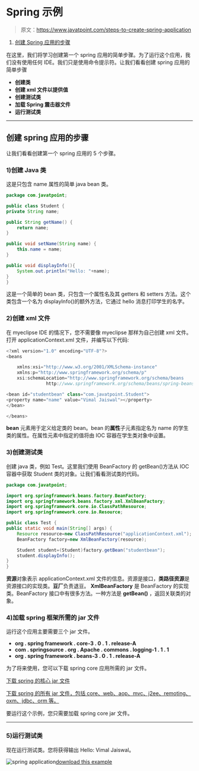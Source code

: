 # Spring 示例

> 原文：<https://www.javatpoint.com/steps-to-create-spring-application>

1.  [创建 Spring 应用的步骤](#)

在这里，我们将学习创建第一个 spring 应用的简单步骤。为了运行这个应用，我们没有使用任何 IDE。我们只是使用命令提示符。让我们看看创建 spring 应用的简单步骤

*   **创建类**
*   **创建 xml 文件以提供值**
*   **创建测试类**
*   **加载 Spring 震击器文件**
*   **运行测试类**

* * *

## 创建 spring 应用的步骤

让我们看看创建第一个 spring 应用的 5 个步骤。

### 1)创建 Java 类

这是只包含 name 属性的简单 java bean 类。

```java
package com.javatpoint;

public class Student {
private String name;

public String getName() {
	return name;
}

public void setName(String name) {
	this.name = name;
}

public void displayInfo(){
	System.out.println("Hello: "+name);
}
}

```

这是一个简单的 bean 类，只包含一个属性名及其 getters 和 setters 方法。这个类包含一个名为 displayInfo()的额外方法，它通过 hello 消息打印学生的名字。

### 2)创建 xml 文件

在 myeclipse IDE 的情况下，您不需要像 myeclipse 那样为自己创建 xml 文件。打开 applicationContext.xml 文件，并编写以下代码:

```java
<?xml version="1.0" encoding="UTF-8"?>
<beans

	xmlns:xsi="http://www.w3.org/2001/XMLSchema-instance"
	xmlns:p="http://www.springframework.org/schema/p"
	xsi:schemaLocation="http://www.springframework.org/schema/beans
               http://www.springframework.org/schema/beans/spring-beans-3.0.xsd">

<bean id="studentbean" class="com.javatpoint.Student">
<property name="name" value="Vimal Jaiswal"></property>
</bean>

</beans>

```

**bean** 元素用于定义给定类的 bean。bean 的**属性**子元素指定名为 name 的学生类的属性。在属性元素中指定的值将由 IOC 容器在学生类对象中设置。

### 3)创建测试类

创建 java 类，例如 Test。这里我们使用 BeanFactory 的 getBean()方法从 IOC 容器中获取 Student 类的对象。让我们看看测试类的代码。

```java
package com.javatpoint;

import org.springframework.beans.factory.BeanFactory;
import org.springframework.beans.factory.xml.XmlBeanFactory;
import org.springframework.core.io.ClassPathResource;
import org.springframework.core.io.Resource;

public class Test {
public static void main(String[] args) {
	Resource resource=new ClassPathResource("applicationContext.xml");
	BeanFactory factory=new XmlBeanFactory(resource);

	Student student=(Student)factory.getBean("studentbean");
	student.displayInfo();
}
}

```

**资源**对象表示 applicationContext.xml 文件的信息。资源是接口，**类路径资源**是资源接口的实现类。**豆厂**负责退豆。 **XmlBeanFactory** 是 BeanFactory 的实现类。BeanFactory 接口中有很多方法。一种方法是 **getBean()** ，返回关联类的对象。

### 4)加载 spring 框架所需的 jar 文件

运行这个应用主要需要三个 jar 文件。

*   **org . spring framework . core-3 . 0 . 1 . release-A**
*   **com . springsource . org . Apache . commons . logging-1 . 1 . 1**
*   **org . spring framework . beans-3 . 0 . 1 . release-A**

为了将来使用，您可以下载 spring core 应用所需的 jar 文件。

[下载 spring 的核心 jar 文件](https://static.javatpoint.com/src/sp/spcorejars.zip)

[下载 spring 的所有 jar 文件，包括 core、web、aop、mvc、j2ee、remoting、oxm、jdbc、orm 等。](https://static.javatpoint.com/src/sp/springjars.zip)

要运行这个示例，您只需要加载 spring core jar 文件。

* * *

### 5)运行测试类

现在运行测试类。您将获得输出 Hello: Vimal Jaiswal。

![spring application ](../img/b40ca044f796183216592f1905c46cb3.png)[download this example](https://static.javatpoint.com/src/sp/fsp.zip)
